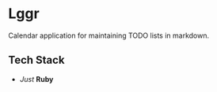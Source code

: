 # Lggr

Calendar application for maintaining TODO lists in markdown.

## Tech Stack
* _Just_ __Ruby__
